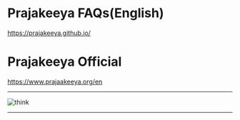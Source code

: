 # Prajakeeya FAQs(English)
https://prajakeeya.github.io/

# Prajakeeya Official
https://www.prajaakeeya.org/en

-------

![think](https://github.com/prajakeeya/prajakeeya.github.io/assets/146309520/3612778a-150c-4c07-83c6-66cbf04fb0cf)

-------

